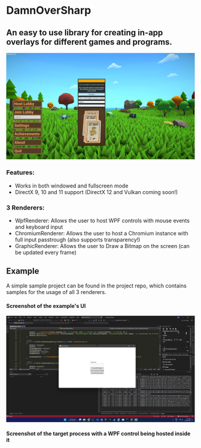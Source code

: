 # DamnOverSharp

## An easy to use library for creating in-app overlays for different games and programs.

![image](targetProcessWPFdemo.png)

### Features:
- Works in both windowed and fullscreen mode
- DirectX 9, 10 and 11 support (DirectX 12 and Vulkan coming soon!)

### 3 Renderers:
- WpfRenderer: Allows the user to host WPF controls with mouse events and keyboard input
- ChromiumRenderer: Allows the user to host a Chromium instance with full input passtrough (also supports transparency!)
- GraphicRenderer: Allows the user to Draw a Bitmap on the screen (can be updated every frame)

## Example

A simple sample project can be found in the project repo, which contains samples for the usage of all 3 renderers.

#### Screenshot of the example's UI
![image](exampleApp.png)

#### Screenshot of the target process with a WPF control being hosted inside it

